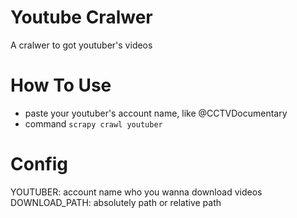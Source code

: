 # Youtube Cralwer
A cralwer to got youtuber's videos

# How To Use
- paste your youtuber's account name, like @CCTVDocumentary
- command `scrapy crawl youtuber`

# Config
YOUTUBER: account name who you wanna download videos
DOWNLOAD_PATH: absolutely path or relative path
